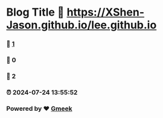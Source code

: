 # Blog Title :link: https://XShen-Jason.github.io/lee.github.io 
### :page_facing_up: [1](https://XShen-Jason.github.io/lee.github.io/tag.html) 
### :speech_balloon: 0 
### :hibiscus: 2 
### :alarm_clock: 2024-07-24 13:55:52 
### Powered by :heart: [Gmeek](https://github.com/Meekdai/Gmeek)
